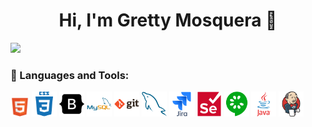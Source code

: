 <div align="center">
<h1 align="center">Hi, I'm Gretty Mosquera</a> 👋</h1>
</div>
<img src="https://i.imgur.com/RvE2Q2z.png">

<!--
**Grettymt/Grettymt** is a ✨ _special_ ✨ repository because its `README.md` (this file) appears on your GitHub profile.

Here are some ideas to get you started:
👩‍💻 About me: 

- 🔭 I’m currently working on ...
- 🌱 I’m currently learning ...
- 👯 I’m looking to collaborate on ...
- 🤔 I’m looking for help with ...
- 💬 Ask me about ...
- 📫 How to reach me: ...
- 😄 Pronouns: ...
- ⚡ Fun fact: ...
-->
<div align="left">
    <h3>🔨 Languages and Tools:</h3>
    <div>
        <img src="https://github.com/devicons/devicon/blob/master/icons/html5/html5-original.svg" title="HTML5" alt="HTML" width="30" height="30"/>
        <img src="https://github.com/devicons/devicon/blob/master/icons/css3/css3-plain-wordmark.svg" title="CSS3" alt="CSS" width="40" height="40"/>
        <img src="https://github.com/devicons/devicon/blob/master/icons/bootstrap/bootstrap-plain.svg" title="Bootstrap" alt="Bootstrap" width="40"         height="40"/>
        <img src="https://github.com/devicons/devicon/blob/master/icons/mysql/mysql-original-wordmark.svg" title="MySQL"  alt="MySQL" width="40" height="40"/>
        <img src="https://github.com/devicons/devicon/blob/master/icons/git/git-original-wordmark.svg" title="Git" **alt="Git" width="40" height="40"/>
        <img src="https://github.com/devicons/devicon/blob/master/icons/mysql/mysql-plain.svg" title="MySql" **alt="Git" width="40" height="40"/>
        <img src="https://github.com/devicons/devicon/blob/master/icons/jira/jira-original-wordmark.svg" title="Jira" **alt="Git" width="40" height="40"/>     
        <img src="https://github.com/devicons/devicon/blob/master/icons/selenium/selenium-original.svg" title="Selenium" **alt="Git" width="40" height="40"/> 
        <img src="https://github.com/devicons/devicon/blob/master/icons/cucumber/cucumber-plain.svg" title="Cucumber" **alt="Git" width="40" height="40"/> 
        <img src="https://github.com/devicons/devicon/blob/master/icons/java/java-original-wordmark.svg" title="Java" **alt="Git" width="40" height="40"/>
        <img src="https://github.com/devicons/devicon/blob/master/icons/jenkins/jenkins-original.svg" title="Jenkins" **alt="Git" width="40" height="40"/>
      </div>
</div>
